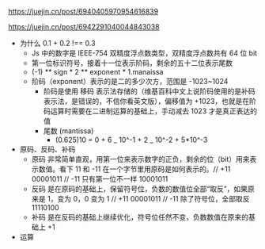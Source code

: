 https://juejin.cn/post/6940405970954616839

https://juejin.cn/post/6942291040044843038

- 为什么 0.1 + 0.2 !== 0.3
  - Js 中的数字是 IEEE-754 双精度浮点数类型，双精度浮点数共有 64 位 bit
  - 第一位标识符号，接着十一位表示阶码，剩余的五十二位表示尾数
  - (-1) ** sign \* 2 ** exponent \* 1.manaissa
  - 阶码（exponent）表示的是二的多少次方，范围是 -1023~1024
    - 阶码是使用 移码 表示法存储的（维基百科中文上说阶码使用的是补码表示法，是错误的，不信你看英文版），偏移值为 +1023，也就是在阶码运算时需要在二进制运算的基础上，手动减去 1023 才是真正表达的值
    - 尾数 (mantissa)
      - (0.625)10 = 0 + 6 _ 10^-1 + 2 _ 10^-2 + 5\*10^-3
- 原码、反码、补码
  - 原码 非常简单直观，用第一位来表示数字的正负，剩余的位（bit）用来表示数值。看下 11 和 -11 在一个字节里用原码是如何表示的。// +11 00001011 // -11 只有第一位不一样 10001011
  - 反码 是在原码的基础上，保留符号位，负数的数值位全部“取反”，如果原来是 1，变为 0，0 变为 1 // +11 00001011 // -11 除了符号位，全部取反 11110100
  - 补码 是在反码的基础上继续优化，符号位任然不变，负数数值在原来的基础上 +1
- 运算
